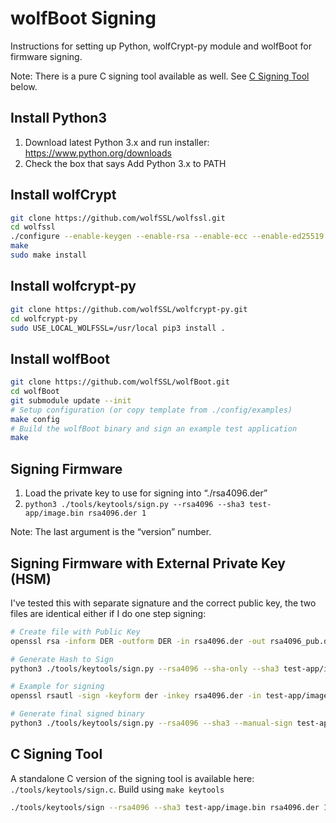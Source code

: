 # wolfBoot Signing

Instructions for setting up Python, wolfCrypt-py module and wolfBoot for firmware signing. 

Note: There is a pure C signing tool available as well. See [C Signing Tool](#c-signing-tool) below.

## Install Python3

1. Download latest Python 3.x and run installer: https://www.python.org/downloads
2. Check the box that says Add Python 3.x to PATH

## Install wolfCrypt

```sh
git clone https://github.com/wolfSSL/wolfssl.git
cd wolfssl
./configure --enable-keygen --enable-rsa --enable-ecc --enable-ed25519 --enable-des3 CFLAGS="-DWOLFSSL_PUBLIC_MP"
make
sudo make install
```

## Install wolfcrypt-py

```sh
git clone https://github.com/wolfSSL/wolfcrypt-py.git
cd wolfcrypt-py
sudo USE_LOCAL_WOLFSSL=/usr/local pip3 install .
```

## Install wolfBoot

```sh
git clone https://github.com/wolfSSL/wolfBoot.git
cd wolfBoot
git submodule update --init
# Setup configuration (or copy template from ./config/examples)
make config
# Build the wolfBoot binary and sign an example test application
make
```

## Signing Firmware

1. Load the private key to use for signing into “./rsa4096.der”
2. `python3 ./tools/keytools/sign.py --rsa4096 --sha3 test-app/image.bin rsa4096.der 1`

Note: The last argument is the “version” number.

## Signing Firmware with External Private Key (HSM)

I've tested this with separate signature and the correct public key, the two files are identical either if I do one step signing:

```sh
# Create file with Public Key
openssl rsa -inform DER -outform DER -in rsa4096.der -out rsa4096_pub.der -pubout

# Generate Hash to Sign
python3 ./tools/keytools/sign.py --rsa4096 --sha-only --sha3 test-app/image.bin rsa4096_pub.der 1

# Example for signing
openssl rsautl -sign -keyform der -inkey rsa4096.der -in test-app/image_v1_digest.bin > test-app/image_v1.sig

# Generate final signed binary
python3 ./tools/keytools/sign.py --rsa4096 --sha3 --manual-sign test-app/image.bin rsa4096_pub.der 1 test-app/image_v1.sig
```

## C Signing Tool

A standalone C version of the signing tool is available here: `./tools/keytools/sign.c`. Build using `make keytools`

```sh
./tools/keytools/sign --rsa4096 --sha3 test-app/image.bin rsa4096.der 1
```
